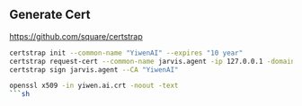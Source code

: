 ## Generate Cert

https://github.com/square/certstrap

```sh
certstrap init --common-name "YiwenAI" --expires "10 year"
certstrap request-cert --common-name jarvis.agent -ip 127.0.0.1 -domain localhost
certstrap sign jarvis.agent --CA "YiwenAI"
```

```sh
openssl x509 -in yiwen.ai.crt -noout -text
```sh
